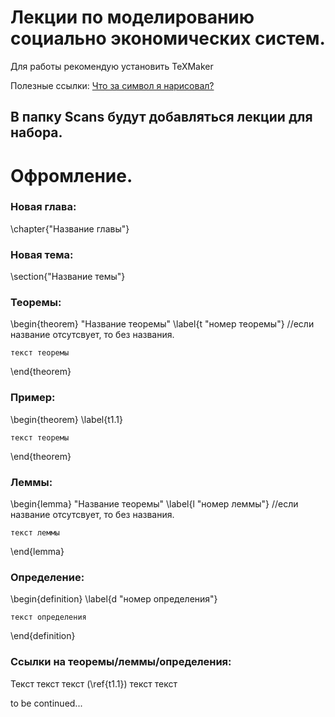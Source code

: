 # Лекции по моделированию социально экономических систем.
Для работы рекомендую установить TeXMaker

Полезные ссылки:
<a href="http://detexify.kirelabs.org/classify.html"> Что за символ я нарисовал? </a>



<h2> В папку Scans будут добавляться лекции для набора. </h2>


# Офромление.
 
 <h3> Новая глава: </h3>
 
 \chapter{"Название главы"}
 
  <h3> Новая тема: </h3>
 
 \section{"Название темы"}
 
  <h3>Теоремы: </h3>
 
 \begin{theorem} "Название теоремы" \label{t "номер теоремы"} //если название отсутсвует, то без названия.
 
	текст теоремы
	
 \end{theorem}
 
  <h3>Пример: </h3>
 
 \begin{theorem} \label{t1.1}
 
	текст теоремы
	
 \end{theorem}
 
  <h3>Леммы: </h3>
 
 \begin{lemma} "Название теоремы" \label{l "номер леммы"} //если название отсутсвует, то без названия.
 
	текст леммы
	
 \end{lemma}
 
 
  <h3>Определение: </h3>
 
 \begin{definition} \label{d "номер определения"}
 
	текст определения
	
 \end{definition}
 
 
  <h3>Ссылки на теоремы/леммы/определения: </h3>
 
 Текст текст текст (\ref{t1.1}) текст текст
 
 
 </small>to be continued...</small>
 

